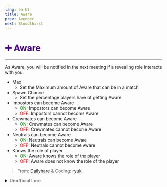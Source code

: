 ```yaml
---
lang: en-US
title: Aware
prev: Avenger
next: Bloodthirst
---
```


# <font color=#4B0082>➕ <b>Aware</b></font> <Badge text="Mixed" type="tip" vertical="middle"/>
---

As Aware, you will be notified in the next meeting if a revealing role interacts with you.
* Max
  * Set the Maximum amount of Aware that can be in a match
* Spawn Chance
  * Set the percentage players have of getting Aware
* Impostors can become Aware
  * <font color=green>ON</font>: Impostors can become Aware
  * <font color=red>OFF</font>: Impostors cannot become Aware
* Crewmates can become Aware
  * <font color=green>ON</font>: Crewmates can become Aware
  * <font color=red>OFF</font>: Crewmates cannot become Aware
* Neutrals can become Aware
  * <font color=green>ON</font>: Neutrals can become Aware
  * <font color=red>OFF</font>: Neutrals cannot become Aware
* Knows the role of player
  * <font color=green>ON</font>: Aware knows the role of the player
  * <font color=red>OFF</font>: Aware does not know the role of the player

> From: [Dailyhare](#) & Coding: [ryuk](#)

<details>
<summary><b><font color=gray>Unofficial Lore</font></b></summary>

Placeholder: This role is a ROLE OH EM GOSH
> Submitted by: Member
</details>